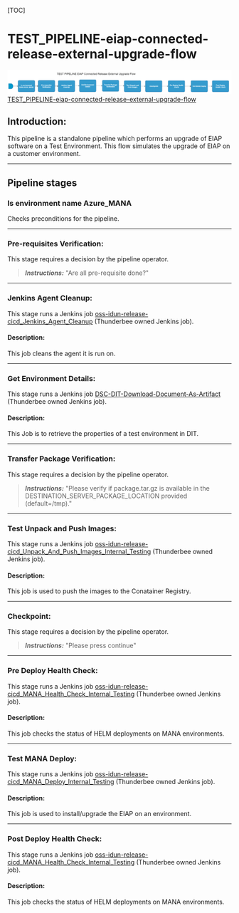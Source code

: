 [TOC]
# TEST_PIPELINE-eiap-connected-release-external-upgrade-flow
![TEST_PIPELINE-eiap-connected-release-external-upgrade-flow](../diagrams/TEST_PIPELINE-eiap-connected-release-external-upgrade-flow.png)
[TEST_PIPELINE-eiap-connected-release-external-upgrade-flow](https://spinnaker.rnd.gic.ericsson.se/#/applications/eiap-release-e2e-cicd/executions/configure/bf35cd67-9301-4b55-ace2-ac890b5e671b)
## Introduction:
This pipeline is a standalone pipeline which performs an upgrade of EIAP software on a Test Environment. This flow simulates the upgrade of EIAP on a customer environment.
 * * *
## Pipeline stages
### Is environment name Azure_MANA
Checks preconditions for the pipeline.
 * * *
### Pre-requisites Verification:
This stage requires a decision by the pipeline operator.
> **_Instructions:_** "Are all pre-requisite done?"
 * * *
### Jenkins Agent Cleanup:
This stage runs a Jenkins job [oss-idun-release-cicd_Jenkins_Agent_Cleanup](https://fem5s11-eiffel052.eiffel.gic.ericsson.se:8443/jenkins/job/oss-idun-release-cicd_Jenkins_Agent_Cleanup) (Thunderbee owned Jenkins job).
#### Description:
This job cleans the agent it is run on.
 * * *
### Get Environment Details:
This stage runs a Jenkins job [DSC-DIT-Download-Document-As-Artifact](https://fem5s11-eiffel216.eiffel.gic.ericsson.se:8443/jenkins/job/DSC-DIT-Download-Document-As-Artifact) (Thunderbee owned Jenkins job).
#### Description:
This Job is to retrieve the properties of a test environment in DIT.
 * * *
### Transfer Package Verification:
This stage requires a decision by the pipeline operator.
> **_Instructions:_** "Please verify if package.tar.gz is available in the DESTINATION_SERVER_PACKAGE_LOCATION provided (default=/tmp)."
 * * *
### Test Unpack and Push Images:
This stage runs a Jenkins job [oss-idun-release-cicd_Unpack_And_Push_Images_Internal_Testing](https://fem5s11-eiffel052.eiffel.gic.ericsson.se:8443/jenkins/job/oss-idun-release-cicd_Unpack_And_Push_Images_Internal_Testing) (Thunderbee owned Jenkins job).
#### Description:
This job is used to push the images to the Conatainer Registry.
 * * *
### Checkpoint:
This stage requires a decision by the pipeline operator.
> **_Instructions:_** "Please press continue"
 * * *
### Pre Deploy Health Check:
This stage runs a Jenkins job [oss-idun-release-cicd_MANA_Health_Check_Internal_Testing](https://fem5s11-eiffel052.eiffel.gic.ericsson.se:8443/jenkins/job/oss-idun-release-cicd_MANA_Health_Check_Internal_Testing) (Thunderbee owned Jenkins job).
#### Description:
This job checks the status of HELM deployments on MANA environments.
 * * *
### Test MANA Deploy:
This stage runs a Jenkins job [oss-idun-release-cicd_MANA_Deploy_Internal_Testing](https://fem5s11-eiffel052.eiffel.gic.ericsson.se:8443/jenkins/job/oss-idun-release-cicd_MANA_Deploy_Internal_Testing) (Thunderbee owned Jenkins job).
#### Description:
This job is used to install/upgrade the EIAP on an environment.
 * * *
### Post Deploy Health Check:
This stage runs a Jenkins job [oss-idun-release-cicd_MANA_Health_Check_Internal_Testing](https://fem5s11-eiffel052.eiffel.gic.ericsson.se:8443/jenkins/job/oss-idun-release-cicd_MANA_Health_Check_Internal_Testing) (Thunderbee owned Jenkins job).
#### Description:
This job checks the status of HELM deployments on MANA environments.
